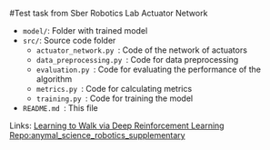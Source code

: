 #Test task from Sber Robotics Lab
Actuator Network


- `model/`: Folder with trained model
- `src/`: Source code folder
  - `actuator_network.py `: Code of the network of actuators
  - `data_preprocessing.py `: Code for data preprocessing
  - `evaluation.py `: Code for evaluating the performance of the algorithm
  - `metrics.py `: Code for calculating metrics
  - `training.py `: Code for training the model
- `README.md `: This file



Links:
[Learning to Walk via Deep Reinforcement Learning](https://arxiv.org/abs/1901.08652)
[Repo:anymal_science_robotics_supplementary](https://github.com/junja94/anymal_science_robotics_supplementary)

